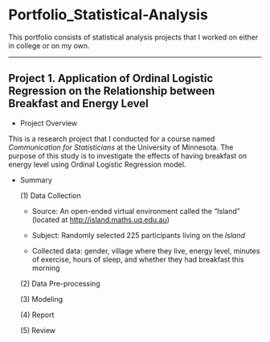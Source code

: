 # Portfolio_Statistical-Analysis

This portfolio consists of statistical analysis projects that I worked on either in college or on my own. 

---

## Project 1. Application of Ordinal Logistic Regression on the Relationship between Breakfast and Energy Level

- Project Overview

This is a research project that I conducted for a course named *Communication for Statisticians* at the University of Minnesota. The purpose of this study is to investigate the effects of having breakfast on energy level using Ordinal Logistic Regression model. 



- Summary

   (1) Data Collection  
   - Source: An open-ended virtual environment called the “Island” (located at http://island.maths.uq.edu.au)  
   
   - Subject: Randomly selected 225 participants living on the *Island*  
   
   - Collected data: gender, village where they live, energy level, minutes of exercise, hours of sleep, and whether they had breakfast this morning  
   
   (2) Data Pre-processing  
   
   
   (3) Modeling  
   
   
   (4) Report
   
   
   (5) Review  
